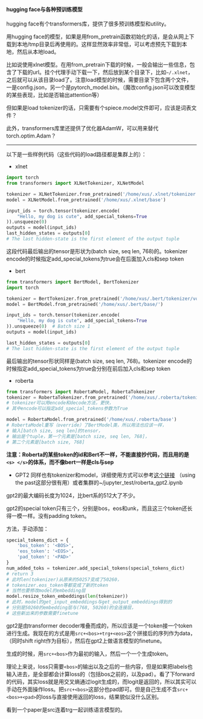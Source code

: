 #### hugging face与各种预训练模型

hugging face有个transformers库，提供了很多预训练模型和utility。

用hugging face的模型，如果是用from_pretrain函数初始化的话，是会从网上下载到本地/tmp目录后再使用的。这样显然效率非常低，可以考虑预先下载到本地，然后从本地load。

比如说使用xlnet模型。在用from_pretrain下载的时候，一般会输出一些信息，包含了下载的url。挂个代理手动下载一下，然后放到某个目录下，比如`~/.xlnet`，之后就可以从该目录load了。注意load模型的时候，需要目录下包含两个文件，一是config.json，另一个是pytorch_model.bin。（魔改config.json可以改变模型的某些表现，比如是否输出attention等）

但如果是load tokenizer的话，只需要有个spiece.model文件即可，应该是词表文件？

此外，transformers库里还提供了优化器AdamW，可以用来替代torch.optim.Adam？

---

以下是一些样例代码（这些代码的load路径都是集群上的）：

- xlnet
```python
import torch
from transformers import XLNetTokenizer, XLNetModel

tokenizer = XLNetTokenizer.from_pretrained('/home/xus/.xlnet/tokenizer')
model = XLNetModel.from_pretrained('/home/xus/.xlnet/base')

input_ids = torch.tensor(tokenizer.encode(
    "Hello, my dog is cute", add_special_tokens=True
)).unsqueeze(0)
outputs = model(input_ids)
last_hidden_states = outputs[0]
# The last hidden-state is the first element of the output tuple
```
这段代码最后输出的tensor是形状为(batch size, seq len, 768)的。tokenizer encode的时候指定add_special_tokens为true会在后面加入cls和sep token

- bert
```python
from transformers import BertModel, BertTokenizer
import torch

tokenizer = BertTokenizer.from_pretrained('/home/xus/.bert/tokenizer/vocab.txt')
model = BertModel.from_pretrained('/home/xus/.bert/base/')

input_ids = torch.tensor(tokenizer.encode(
    "Hello, my dog is cute", add_special_tokens=True
)).unsqueeze(0)  # Batch size 1
outputs = model(input_ids)

last_hidden_states = outputs[0]
# The last hidden-state is the first element of the output tuple
```
最后输出的tensor形状同样是(batch size, seq len, 768)。tokenizer encode的时候指定add_special_tokens为true会分别在前后加入cls和sep token

- roberta
```python
from transformers import RobertaModel, RobertaTokenizer
tokenizer = RobertaTokenizer.from_pretrained('/home/xus/.roberta/tokenizer')
# tokenizer可以用encode和decode方法，更快，
# 其中encode可以指定add_special_tokens参数为True

model = RobertaModel.from_pretrained('/home/xus/.roberta/base')
# RobertaModel重写（override）了BertModel类，所以用法也应该一样，
# 输入[batch size, seq len]的tensor，
# 输出是个tuple，第一个元素是[batch size, seq len, 768]，
# 第二个元素是[batch size, 768]
```
**注意：Roberta的某些token的id和Bert不一样，不能直接抄代码，而且用的是`<s> </s>`的体系，而不像bert一样是cls与sep**

- GPT2
同样也有tokenizer和model，详细使用方式可以参考[这个链接](https://huggingface.co/transformers/quickstart.html#openai-gpt-2)  （using the past这部分很有用）或者集群的~/jupyter_test/roberta_gpt2.ipynb

gpt2的最大编码长度为1024，比bert系的512大了不少。

gpt2的special token只有三个，分别是bos，eos和unk，而且这三个token还长得一模一样。没有padding token。

方法，手动添加：
```python
special_tokens_dict = {
    'bos_token': '<BOS>', 
    'eos_token': '<EOS>', 
    'pad_token': '<PAD>'
}
num_added_toks = tokenizer.add_special_tokens(special_tokens_dict)
# return 3
# 此时len(tokenizer)从原来的50257变成了50260，
# tokenizer.eos_token等都变成了新的token
# 当然也要修改model的embedding层
model.resize_token_embeddings(len(tokenizer))
# 此时，model的get_input_embeddings与get_output_embeddings得到的
# 分别是50260的embedding层与(768, 50260)的全连接层，
# 这些新出来的参数需要finetune
```
gpt2是由transformer decoder堆叠而成的，所以应该是一个token接一个token进行生成。我现在的方式是用`src+<bos>+trg+<eos>`这个拼接后的序列作为data，（同时shift right作为目标），然后在gpt2上做语言模型的finetune。

生成的时候，用`src+<bos>`作为最初的输入，然后一个一个生成token。

理论上来说，loss只需要`<bos>`的输出以及之后的一些内容，但是如果把labels也输入进去，是全部都会计算loss的（包括bos之前的，以及pad）。看了下forward的代码，其实loss就是用交叉熵通过logit生成的，而logit是返回的，所以其实可以手动在外面操作loss。把`src+<bos>`这部分也pad即可。但是自己生成不含`src+<bos>+<pad>`的loss与直接使用返回的loss，结果貌似没什么区别。

看到一个paper是src连着trg一起训练语言模型的。



